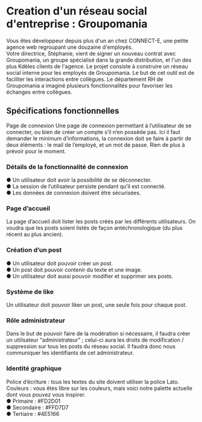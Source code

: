 # Creation d'un réseau social d'entreprise : Groupomania


Vous êtes développeur depuis plus d'un an chez CONNECT-E, une petite agence web
regroupant une douzaine d'employés.  
Votre directrice, Stéphanie, vient de signer un nouveau contrat avec Groupomania, un groupe
spécialisé dans la grande distribution, et l'un des plus Kdèles clients de l'agence.
Le projet consiste à construire un réseau social interne pour les employés de Groupomania. Le
but de cet outil est de faciliter les interactions entre collègues. Le département RH de
Groupomania a imaginé plusieurs fonctionnalités pour favoriser les échanges entre collègues.  

## Spécifications fonctionnelles
Page de connexion
Une page de connexion permettant à l’utilisateur de se connecter, ou bien
de créer un compte s’il n’en possède pas. Ici il faut demander le minimum
d’informations, la connexion doit se faire à partir de deux éléments : le mail
de l’employé, et un mot de passe. Rien de plus à prévoir pour le moment.  

### Détails de la fonctionnalité de connexion

● Un utilisateur doit avoir la possibilité de se déconnecter.  
● La session de l’utilisateur persiste pendant qu’il est connecté.  
● Les données de connexion doivent être sécurisées.  

### Page d’accueil
La page d’accueil doit lister les posts créés par les différents utilisateurs.
On voudra que les posts soient listés de façon antéchronologique (du plus
récent au plus ancien).  

### Création d’un post  

● Un utilisateur doit pouvoir créer un post.  
● Un post doit pouvoir contenir du texte et une image.  
● Un utilisateur doit aussi pouvoir modifier et supprimer ses posts.  

### Système de like  

Un utilisateur doit pouvoir liker un post, une seule fois pour chaque post.  

### Rôle administrateur  

Dans le but de pouvoir faire de la modération si nécessaire, il faudra créer
un utilisateur “administrateur” ; celui-ci aura les droits de modification /
suppression sur tous les posts du réseau social. Il faudra donc nous
communiquer les identifiants de cet administrateur.  

### Identité graphique  
Police d’écriture : tous les textes du site doivent utiliser la police Lato.
Couleurs : vous êtes libre sur les couleurs, mais voici notre palette actuelle
dont vous pouvez vous inspirer.  
● Primaire : #FD2D01  
● Secondaire : #FFD7D7  
● Tertiaire : #4E5166  
